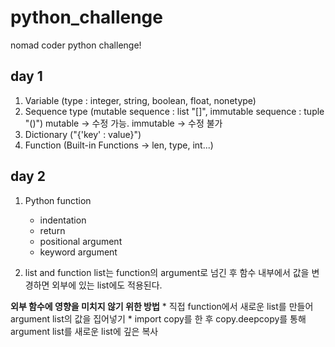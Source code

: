 # python_challenge
nomad coder python challenge!

## day 1
1. Variable (type : integer, string, boolean, float, nonetype)
2. Sequence type (mutable sequence : list "[]", immutable sequence : tuple "()")
    mutable -> 수정 가능. immutable ->  수정 불가
3. Dictionary ("{'key' : value}")
4. Function (Built-in Functions -> len, type, int...)

## day 2
1. Python function
    * indentation
    * return
    * positional argument
    * keyword argument

2. list and function
  list는 function의 argument로 넘긴 후 함수 내부에서 값을 변경하면 외부에 있는 list에도 적용된다.

  **외부 함수에 영향을 미치지 않기 위한 방법**
    * 직접 function에서 새로운 list를 만들어 argument list의 값을 집어넣기
    * import copy를 한 후 copy.deepcopy를 통해 argument list를 새로운 list에 깊은 복사
